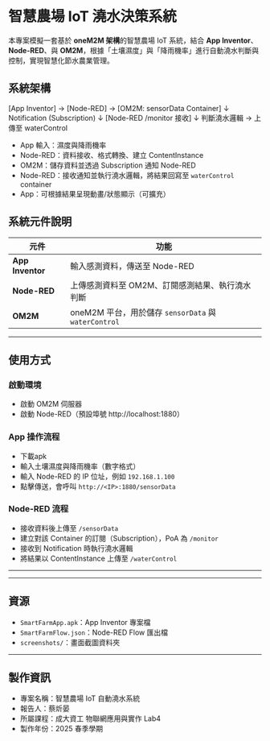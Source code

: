 # 智慧農場 IoT 澆水決策系統 

本專案模擬一套基於 **oneM2M 架構**的智慧農場 IoT 系統，結合 **App Inventor**、**Node-RED**、與 **OM2M**，根據「土壤濕度」與「降雨機率」進行自動澆水判斷與控制，實現智慧化節水農業管理。

## 系統架構
[App Inventor] → [Node-RED] → [OM2M: sensorData Container]
↓
Notification (Subscription)
↓
[Node-RED /monitor 接收]
↓
判斷澆水邏輯 → 上傳至 waterControl

- App 輸入：濕度與降雨機率
- Node-RED：資料接收、格式轉換、建立 ContentInstance
- OM2M：儲存資料並透過 Subscription 通知 Node-RED
- Node-RED：接收通知並執行澆水邏輯，將結果回寫至 `waterControl` container
- App：可根據結果呈現動畫/狀態顯示（可擴充）

##  系統元件說明

| 元件 | 功能 |
|------|------|
| **App Inventor** | 輸入感測資料，傳送至 Node-RED |
| **Node-RED** | 上傳感測資料至 OM2M、訂閱感測結果、執行澆水判斷 |
| **OM2M** | oneM2M 平台，用於儲存 `sensorData` 與 `waterControl` |

---
##  使用方式

###  啟動環境

- 啟動 OM2M 伺服器
- 啟動 Node-RED（預設埠號 http://localhost:1880）

###  App 操作流程
- 下載apk
- 輸入土壤濕度與降雨機率（數字格式）
- 輸入 Node-RED 的 IP 位址，例如 `192.168.1.100`
- 點擊傳送，會呼叫 `http://<IP>:1880/sensorData`

###  Node-RED 流程

- 接收資料後上傳至 `/sensorData`
- 建立對該 Container 的訂閱（Subscription），PoA 為 `/monitor`
- 接收到 Notification 時執行澆水邏輯
- 將結果以 ContentInstance 上傳至 `/waterControl`

---

---

## 資源

- `SmartFarmApp.apk`：App Inventor 專案檔
- `SmartFarmFlow.json`：Node-RED Flow 匯出檔
- `screenshots/`：畫面截圖資料夾

---

##  製作資訊

- 專案名稱：智慧農場 IoT 自動澆水系統
- 報告人：蔡炘晏
- 所屬課程：成大資工 物聯網應用與實作 Lab4
- 製作年份：2025 春季學期


